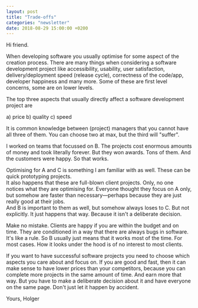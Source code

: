 ```yaml
---
layout: post
title: "Trade-offs"
categories: "newsletter"
date: 2018-08-29 15:00:00 +0200
---
```


Hi friend.

When developing software you usually optimise for some aspect of the creation process. There are many things when considering a software development project like accessibility, usability, user satisfaction, delivery/deployment speed (release cycle), correctness of the code/app, developer happiness and many more. Some of these are first level concerns, some are on lower levels.  
<!--more-->
The top three aspects that usually directly affect a software development project are  

a) price
b) quality
c) speed

It is common knowledge between (project) managers that you cannot have all three of them. You can choose two at max, but the third will "suffer".

I worked on teams that focussed on B. The projects cost enormous amounts of money and took literally forever. But they won awards. Tons of them. And the customers were happy. So that works.

Optimising for A and C is something I am familiar with as well. These can be quick prototyping projects.  
It also happens that these are full-blown client projects. Only, no one notices what they are optimising for. Everyone thought they focus on A only, but somehow are faster than necessary—perhaps because they are just really good at their jobs.  
And B is important to them as well, but somehow always loses to C. But not explicitly. It just happens that way. Because it isn't a deliberate decision.

Make no mistake. Clients are happy if you are within the budget and on time. They are conditioned in a way that there are always bugs in software. It's like a rule. So B usually just means that it works most of the time. For most cases. How it looks under the hood is of no interest to most clients.

If you want to have successful software projects you need to choose which aspects you care about and focus on. If you are good and fast, then it can make sense to have lower prices than your competitors, because you can complete more projects in the same amount of time. And earn more that way. But you have to make a deliberate decision about it and have everyone on the same page. Don't just let it happen by accident.

Yours,
Holger
